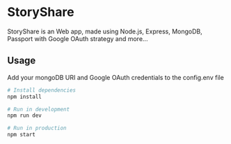 # StoryShare
StoryShare is an Web app, made using Node.js, Express, MongoDB, Passport with Google OAuth strategy and more...

## Usage
Add your mongoDB URI and Google OAuth credentials to the config.env file
```bash
# Install dependencies
npm install

# Run in development
npm run dev

# Run in production
npm start
```
